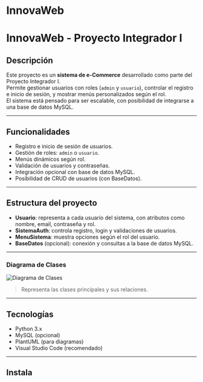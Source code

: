 # InnovaWeb

# InnovaWeb - Proyecto Integrador I

## Descripción
Este proyecto es un **sistema de e-Commerce** desarrollado como parte del Proyecto Integrador I.  
Permite gestionar usuarios con roles (`admin` y `usuario`), controlar el registro e inicio de sesión, y mostrar menús personalizados según el rol.  
El sistema está pensado para ser escalable, con posibilidad de integrarse a una base de datos MySQL.

---

## Funcionalidades
- Registro e inicio de sesión de usuarios.
- Gestión de roles: `admin` o `usuario`.
- Menús dinámicos según rol.
- Validación de usuarios y contraseñas.
- Integración opcional con base de datos MySQL.
- Posibilidad de CRUD de usuarios (con BaseDatos).

---

## Estructura del proyecto
- **Usuario**: representa a cada usuario del sistema, con atributos como nombre, email, contraseña y rol.
- **SistemaAuth**: controla registro, login y validaciones de usuarios.
- **MenuSistema**: muestra opciones según el rol del usuario.
- **BaseDatos** (opcional): conexión y consultas a la base de datos MySQL.

---


### Diagrama de Clases
![Diagrama de Clases](docs/imagenes/diagrama_clases.png)  

> Representa las clases principales y sus relaciones.

---

## Tecnologías
- Python 3.x
- MySQL (opcional)
- PlantUML (para diagramas)
- Visual Studio Code (recomendado)

---

##  Instala
